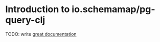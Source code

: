# Introduction to io.schemamap/pg-query-clj

TODO: write [great documentation](http://jacobian.org/writing/what-to-write/)
